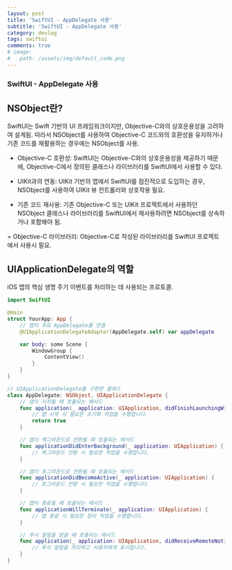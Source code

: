 ```yaml
---
layout: post
title: 'SwiftUI - AppDelegate 사용'
subtitle: 'SwiftUI - AppDelegate 사용'
category: devlog
tags: swiftui
comments: true
# image: 
#   path: /assets/img/default_code.png
---
```


### SwiftUI - AppDelegate 사용


## NSObject란?
SwiftUI는 Swift 기반의 UI 프레임워크이지만, Objective-C와의 상호운용성을 고려하여 설계됨. 따라서 NSObject를 사용하여 Objective-C 코드와의 호환성을 유지하거나 기존 코드를 재활용하는 경우에는 NSObject를 사용.

- Objective-C 호환성: SwiftUI는 Objective-C와의 상호운용성을 제공하기 때문에, Objective-C에서 정의된 클래스나 라이브러리를 SwiftUI에서 사용할 수 있다.

- UIKit과의 연동: UIKit 기반의 앱에서 SwiftUI를 점진적으로 도입하는 경우, NSObject를 사용하여 UIKit 뷰 컨트롤러와 상호작용 필요.

- 기존 코드 재사용: 기존 Objective-C 또는 UIKit 프로젝트에서 사용하던 NSObject 클래스나 라이브러리를 SwiftUI에서 재사용하려면 NSObject를 상속하거나 포함해야 됨.

= Objective-C 라이브러리: Objective-C로 작성된 라이브러리를 SwiftUI 프로젝트에서 사용시 필요.

## UIApplicationDelegate의 역할
iOS 앱의 핵심 생명 주기 이벤트를 처리하는 데 사용되는 프로토콜.


```swift
import SwiftUI

@main
struct YourApp: App {
    // 앱의 주요 AppDelegate를 연결
    @UIApplicationDelegateAdaptor(AppDelegate.self) var appDelegate

    var body: some Scene {
        WindowGroup {
            ContentView()
        }
    }
}

// UIApplicationDelegate를 구현한 클래스
class AppDelegate: NSObject, UIApplicationDelegate {
    // 앱이 시작될 때 호출되는 메서드
    func application(_ application: UIApplication, didFinishLaunchingWithOptions launchOptions: [UIApplication.LaunchOptionsKey : Any]? = nil) -> Bool {
        // 앱 시작 시 필요한 초기화 작업을 수행합니다.
        return true
    }

    // 앱이 백그라운드로 전환될 때 호출되는 메서드
    func applicationDidEnterBackground(_ application: UIApplication) {
        // 백그라운드 전환 시 필요한 작업을 수행합니다.
    }

    // 앱이 포그라운드로 전환될 때 호출되는 메서드
    func applicationDidBecomeActive(_ application: UIApplication) {
        // 포그라운드 전환 시 필요한 작업을 수행합니다.
    }

    // 앱이 종료될 때 호출되는 메서드
    func applicationWillTerminate(_ application: UIApplication) {
        // 앱 종료 시 필요한 정리 작업을 수행합니다.
    }

    // 푸시 알림을 받을 때 호출되는 메서드
    func application(_ application: UIApplication, didReceiveRemoteNotification userInfo: [AnyHashable : Any]) {
        // 푸시 알림을 처리하고 사용자에게 표시합니다.
    }
}

```